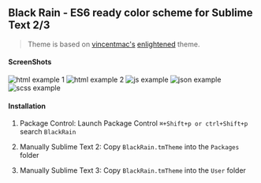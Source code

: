 ## Black Rain - ES6 ready color scheme for Sublime Text 2/3

> Theme is based on [vincentmac's](https://github.com/vincentmac) [enlightened](https://github.com/vincentmac/enlightened) theme.

#### ScreenShots

![html example 1](https://raw.githubusercontent.com/ginfuru/BlackRain/master/images/html-1.png)
![html example 2](https://raw.githubusercontent.com/ginfuru/BlackRain/master/images/html-2.png)
![js example](https://raw.githubusercontent.com/ginfuru/BlackRain/master/images/js.png)
![json example](https://raw.githubusercontent.com/ginfuru/BlackRain/master/images/json.png)
![scss example](https://raw.githubusercontent.com/ginfuru/BlackRain/master/images/scss.png)

#### Installation

1. Package Control: Launch Package Control `⌘+Shift+p or ctrl+Shift+p` search `BlackRain`

2. Manually Sublime Text 2: Copy `BlackRain.tmTheme` into the `Packages` folder

3. Manually Sublime Text 3: Copy `BlackRain.tmTheme` into the `User` folder

